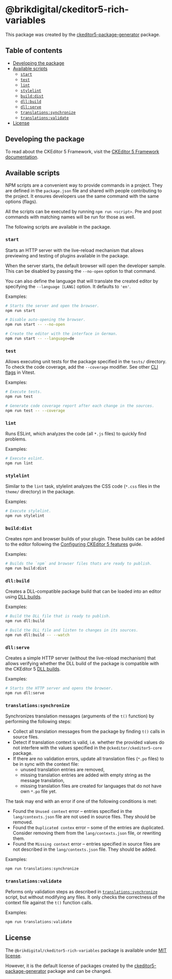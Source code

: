 @brikdigital/ckeditor5-rich-variables
=====================================

This package was created by the [ckeditor5-package-generator](https://www.npmjs.com/package/ckeditor5-package-generator) package.

## Table of contents

* [Developing the package](#developing-the-package)
* [Available scripts](#available-scripts)
  * [`start`](#start)
  * [`test`](#test)
  * [`lint`](#lint)
  * [`stylelint`](#stylelint)
  * [`build:dist`](#builddist)
  * [`dll:build`](#dllbuild)
  * [`dll:serve`](#dllserve)
  * [`translations:synchronize`](#translationssynchronize)
  * [`translations:validate`](#translationsvalidate)
* [License](#license)

## Developing the package

To read about the CKEditor 5 Framework, visit the [CKEditor 5 Framework documentation](https://ckeditor.com/docs/ckeditor5/latest/framework/index.html).

## Available scripts

NPM scripts are a convenient way to provide commands in a project. They are defined in the `package.json` file and shared with people contributing to the project. It ensures developers use the same command with the same options (flags).

All the scripts can be executed by running `npm run <script>`. Pre and post commands with matching names will be run for those as well.

The following scripts are available in the package.

### `start`

Starts an HTTP server with the live-reload mechanism that allows previewing and testing of plugins available in the package.

When the server starts, the default browser will open the developer sample. This can be disabled by passing the `--no-open` option to that command.

You can also define the language that will translate the created editor by specifying the `--language [LANG]` option. It defaults to `'en'`.

Examples:

```bash
# Starts the server and open the browser.
npm run start

# Disable auto-opening the browser.
npm run start -- --no-open

# Create the editor with the interface in German.
npm run start -- --language=de
```

### `test`

Allows executing unit tests for the package specified in the `tests/` directory. To check the code coverage, add the `--coverage` modifier. See other [CLI flags](https://vitest.dev/guide/cli.html) in Vitest.

Examples:

```bash
# Execute tests.
npm run test

# Generate code coverage report after each change in the sources.
npm run test -- --coverage
```

### `lint`

Runs ESLint, which analyzes the code (all `*.js` files) to quickly find problems.

Examples:

```bash
# Execute eslint.
npm run lint
```

### `stylelint`

Similar to the `lint` task, stylelint analyzes the CSS code (`*.css` files in the `theme/` directory) in the package.

Examples:

```bash
# Execute stylelint.
npm run stylelint
```

### `build:dist`

Creates npm and browser builds of your plugin. These builds can be added to the editor following the [Configuring CKEditor 5 features](https://ckeditor.com/docs/ckeditor5/latest/getting-started/setup/configuration.html) guide.

Examples:

```bash
# Builds the `npm` and browser files thats are ready to publish.
npm run build:dist
```

### `dll:build`

Creates a DLL-compatible package build that can be loaded into an editor using [DLL builds](https://ckeditor.com/docs/ckeditor5/latest/builds/guides/development/dll-builds.html).

Examples:

```bash
# Build the DLL file that is ready to publish.
npm run dll:build

# Build the DLL file and listen to changes in its sources.
npm run dll:build -- --watch
```

### `dll:serve`

Creates a simple HTTP server (without the live-reload mechanism) that allows verifying whether the DLL build of the package is compatible with the CKEditor 5 [DLL builds](https://ckeditor.com/docs/ckeditor5/latest/builds/guides/development/dll-builds.html).

Examples:

```bash
# Starts the HTTP server and opens the browser.
npm run dll:serve
```

### `translations:synchronize`

Synchronizes translation messages (arguments of the `t()` function) by performing the following steps:

 * Collect all translation messages from the package by finding `t()` calls in source files.
 * Detect if translation context is valid, i.e. whether the provided values do not interfere with the values specified in the `@ckeditor/ckeditor5-core` package.
 * If there are no validation errors, update all translation files (`*.po` files) to be in sync with the context file:
   * unused translation entries are removed,
   * missing translation entries are added with empty string as the message translation,
   * missing translation files are created for languages that do not have own `*.po` file yet.

The task may end with an error if one of the following conditions is met:

* Found the `Unused context` error &ndash; entries specified in the `lang/contexts.json` file are not used in source files. They should be removed.
* Found the `Duplicated contex` error &ndash; some of the entries are duplicated. Consider removing them from the `lang/contexts.json` file, or rewriting them.
* Found the `Missing context` error &ndash; entries specified in source files are not described in the `lang/contexts.json` file. They should be added.

Examples:

```bash
npm run translations:synchronize
```

### `translations:validate`

Peforms only validation steps as described in [`translations:synchronize`](#translationssynchronize) script, but without modifying any files. It only checks the correctness of the context file against the `t()` function calls.

Examples:

```bash
npm run translations:validate
```

## License

The `@brikdigital/ckeditor5-rich-variables` package is available under [MIT license](https://opensource.org/licenses/MIT).

However, it is the default license of packages created by the [ckeditor5-package-generator](https://www.npmjs.com/package/ckeditor5-package-generator) package and can be changed.
